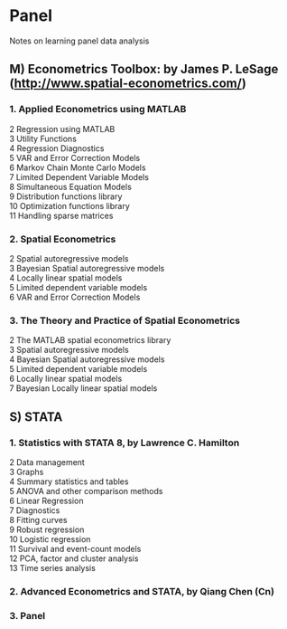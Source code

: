 # Panel
Notes on learning panel data analysis

## M) Econometrics Toolbox: by James P. LeSage <br>  (http://www.spatial-econometrics.com/)
### 1. Applied Econometrics using MATLAB
 2 Regression using MATLAB <br> 
 3 Utility Functions <br> 
 4 Regression Diagnostics <br>
 5 VAR and Error Correction Models <br>
 6 Markov Chain Monte Carlo Models <br>
 7 Limited Dependent Variable Models <br>
 8 Simultaneous Equation Models <br>
 9 Distribution functions library <br>
 10 Optimization functions library <br>
 11 Handling sparse matrices
 
### 2. Spatial Econometrics
 2 Spatial autoregressive models <br>
 3 Bayesian Spatial autoregressive models <br>
 4 Locally linear spatial models <br>
 5 Limited dependent variable models <br>
 6 VAR and Error Correction Models
 
### 3. The Theory and Practice of Spatial Econometrics
 2 The MATLAB spatial econometrics library <br>
 3 Spatial autoregressive models <br>
 4 Bayesian Spatial autoregressive models <br>
 5 Limited dependent variable models <br>
 6 Locally linear spatial models <br>
 7 Bayesian Locally linear spatial models 

## S) STATA
### 1. Statistics with STATA 8, by Lawrence C. Hamilton
 2 Data management <br>
 3 Graphs <br>
 4 Summary statistics and tables <br>
 5 ANOVA and other comparison methods <br>
 6 Linear Regression <br>
 7 Diagnostics <br>
 8 Fitting curves <br>
 9 Robust regression <br>
 10 Logistic regression <br>
 11 Survival and event-count models <br>
 12 PCA, factor and cluster analysis <br>
 13 Time series analysis <br>
 

### 2. Advanced Econometrics and STATA, by Qiang Chen (Cn)

### 3. Panel
